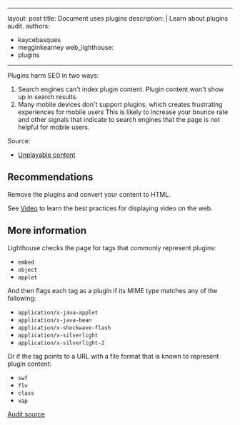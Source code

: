 ----
layout: post
title: Document uses plugins
description: |
  Learn about plugins audit.
authors:
 - kaycebasques
 - megginkearney
web_lighthouse:
  - plugins
---

Plugins harm SEO in two ways:

1. Search engines can't index plugin content. Plugin content won't show up in search results.
2. Many mobile devices don't support plugins, which creates frustrating experiences for
   mobile users This is likely to increase your bounce rate and other signals that indicate to
   search engines that the page is not helpful for mobile users.

Source:

- [Unplayable content](/search/mobile-sites/mobile-seo/common-mistakes#unplayable-content)

## Recommendations

Remove the plugins and convert your content to HTML.

See [Video](/web/fundamentals/media/video) to learn the best practices for displaying video on
the web.

## More information

Lighthouse checks the page for tags that commonly represent plugins:

- `embed`
- `object`
- `applet`

And then flags each tag as a plugin if its MIME type matches any of the following:

- `application/x-java-applet`
- `application/x-java-bean`
- `application/x-shockwave-flash`
- `application/x-silverlight`
- `application/x-silverlight-2`

Or if the tag points to a URL with a file format that is known to represent plugin content:

- `swf`
- `flv`
- `class`
- `xap`

[Audit source](https://github.com/GoogleChrome/lighthouse/blob/master/lighthouse-core/audits/seo/plugins.js)